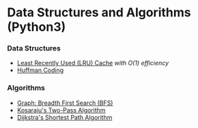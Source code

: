 # Data Structures and Algorithms (Python3)

### Data Structures

- [Least Recently Used (LRU) Cache](https://github.com/jitendrabhamare/Python-Data-Structures-Algorithms/blob/master/LRU_Cache.md) *with O(1) efficiency* 
- [Huffman Coding](https://github.com/jitendrabhamare/Python-Data-Structures-Algorithms/blob/master/HuffmanCoding.md)

### Algorithms 
- [Graph: Breadth First Search (BFS)](https://github.com/jitendrabhamare/Python-Data-Structures-Algorithms/blob/master/BFS.py)
- [Kosaraju's Two-Pass Algorithm](https://github.com/jitendrabhamare/Python-Data-Structures-Algorithms/blob/master/Kosaraju-scc.md)
- [Dijkstra's Shortest Path Algorithm](https://github.com/jitendrabhamare/Python-Data-Structures-Algorithms/blob/master/dijkstra_shortest_path_algo.py)
